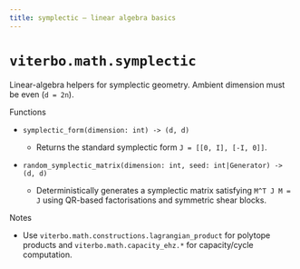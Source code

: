 ```yaml
---
title: symplectic — linear algebra basics
---
```


# `viterbo.math.symplectic`

Linear-algebra helpers for symplectic geometry. Ambient dimension must be even
(`d = 2n`).

Functions

- `symplectic_form(dimension: int) -> (d, d)`
  - Returns the standard symplectic form `J = [[0, I], [-I, 0]]`.

- `random_symplectic_matrix(dimension: int, seed: int|Generator) -> (d, d)`
  - Deterministically generates a symplectic matrix satisfying `M^T J M = J`
    using QR-based factorisations and symmetric shear blocks.

Notes

- Use `viterbo.math.constructions.lagrangian_product` for polytope products and
  `viterbo.math.capacity_ehz.*` for capacity/cycle computation.

